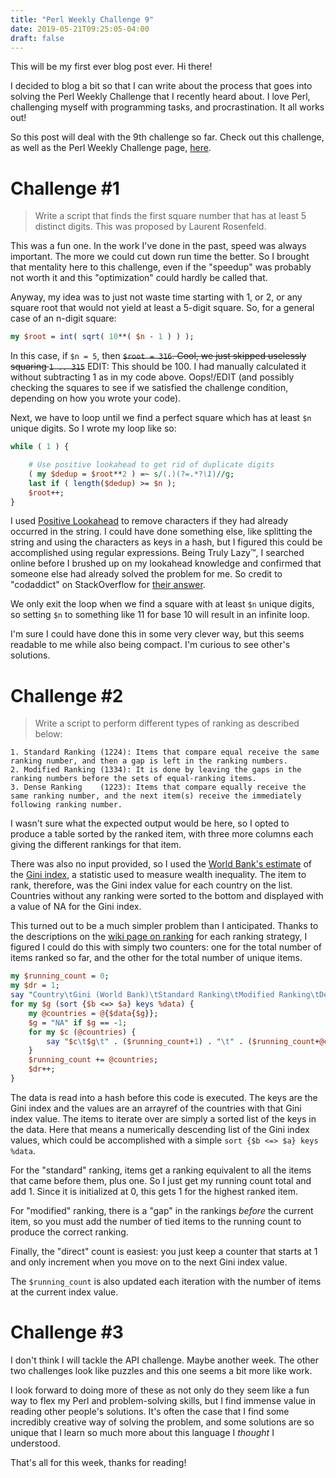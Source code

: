 ```yaml
---
title: "Perl Weekly Challenge 9"
date: 2019-05-21T09:25:05-04:00
draft: false
---
```


This will be my first ever blog post ever. Hi there!

I decided to blog a bit so that I can write about the process that goes into solving the Perl Weekly Challenge that I recently heard about. I love Perl, challenging myself with programming tasks, and procrastination. It all works out!

So this post will deal with the 9th challenge so far. Check out this challenge, as well as the Perl Weekly Challenge page, [here](https://perlweeklychallenge.org/blog/perl-weekly-challenge-009/).

# Challenge #1

> Write a script that finds the first square number that has at least 5 distinct digits. This was proposed by Laurent Rosenfeld.

This was a fun one. In the work I've done in the past, speed was always important. The more we could cut down run time the better. So I brought that mentality here to this challenge, even if the "speedup" was probably not worth it and this "optimization" could hardly be called that.

Anyway, my idea was to just not waste time starting with 1, or 2, or any square root that would not yield at least a 5-digit square. So, for a general case of an n-digit square:

```perl
my $root = int( sqrt( 10**( $n - 1 ) ) );
```

In this case, if `$n = 5`, then ~~`$root = 316`. Cool, we just skipped uselessly squaring `1 .. 315`~~ EDIT: This should be 100. I had manually calculated it without subtracting 1 as in my code above. Oops!/EDIT (and possibly checking the squares to see if we satisfied the challenge condition, depending on how you wrote your code).

Next, we have to loop until we find a perfect square which has at least `$n` unique digits. So I wrote my loop like so:

```perl
while ( 1 ) {

    # Use positive lookahead to get rid of duplicate digits
    ( my $dedup = $root**2 ) =~ s/(.)(?=.*?\1)//g;
    last if ( length($dedup) >= $n );
    $root++;
}
```

I used [Positive Lookahead](https://perldoc.pl/perlretut#Looking-ahead-and-looking-behind) to remove characters if they had already occurred in the string. I could have done something else, like splitting the string and using the characters as keys in a hash, but I figured this could be accomplished using regular expressions. Being Truly Lazy™, I searched online before I brushed up on my lookahead knowledge and confirmed that someone else had already solved the problem for me. So credit to "codaddict" on StackOverflow for [their answer](https://stackoverflow.com/questions/2582940/how-do-i-remove-duplicate-characters-and-keep-the-unique-one-only-in-perl).

We only exit the loop when we find a square with at least `$n` unique digits, so setting `$n` to something like 11 for base 10 will result in an infinite loop.

I'm sure I could have done this in some very clever way, but this seems readable to me while also being compact. I'm curious to see other's solutions.

# Challenge #2

> Write a script to perform different types of ranking as described below:

```
1. Standard Ranking (1224): Items that compare equal receive the same ranking number, and then a gap is left in the ranking numbers.
2. Modified Ranking (1334): It is done by leaving the gaps in the ranking numbers before the sets of equal-ranking items.
3. Dense Ranking    (1223): Items that compare equally receive the same ranking number, and the next item(s) receive the immediately following ranking number.
```

I wasn't sure what the expected output would be here, so I opted to produce a table sorted by the ranked item, with three more columns each giving the different rankings for that item.

There was also no input provided, so I used the [World Bank's estimate](https://data.worldbank.org/indicator/SI.POV.GINI) of the [Gini index](https://en.wikipedia.org/wiki/Gini_coefficient), a statistic used to measure wealth inequality. The item to rank, therefore, was the Gini index value for each country on the list. Countries without any ranking were sorted to the bottom and displayed with a value of NA for the Gini index.

This turned out to be a much simpler problem than I anticipated. Thanks to the descriptions on the [wiki page on ranking](https://en.wikipedia.org/wiki/Ranking) for each ranking strategy, I figured I could do this with simply two counters: one for the total number of items ranked so far, and the other for the total number of unique items.

```perl
my $running_count = 0;
my $dr = 1;
say "Country\tGini (World Bank)\tStandard Ranking\tModified Ranking\tDense Ranking";
for my $g (sort {$b <=> $a} keys %data) {
    my @countries = @{$data{$g}};
    $g = "NA" if $g == -1;
    for my $c (@countries) {
        say "$c\t$g\t" . ($running_count+1) . "\t" . ($running_count+@countries) . "\t" . $dr;
    }
    $running_count += @countries;
    $dr++;
}
```

The data is read into a hash before this code is executed. The keys are the Gini index and the values are an arrayref of the countries with that Gini index value. The items to iterate over are simply a sorted list of the keys in the data. Here that means a numerically descending list of the Gini index values, which could be accomplished with a simple `sort {$b <=> $a} keys %data`.

For the "standard" ranking, items get a ranking equivalent to all the items that came before them, plus one. So I just get my running count total and add 1. Since it is initialized at 0, this gets 1 for the highest ranked item.

For "modified" ranking, there is a "gap" in the rankings *before* the current item, so you must add the number of tied items to the running count to produce the correct ranking.

Finally, the "direct" count is easiest: you just keep a counter that starts at 1 and only increment when you move on to the next Gini index value.

The `$running_count` is also updated each iteration with the number of items at the current index value.

# Challenge #3

I don't think I will tackle the API challenge. Maybe another week. The other two challenges look like puzzles and this one seems a bit more like work.

I look forward to doing more of these as not only do they seem like a fun way to flex my Perl and problem-solving skills, but I find immense value in reading other people's solutions. It's often the case that I find some incredibly creative way of solving the problem, and some solutions are so unique that I learn so much more about this language I *thought* I understood.

That's all for this week, thanks for reading!

